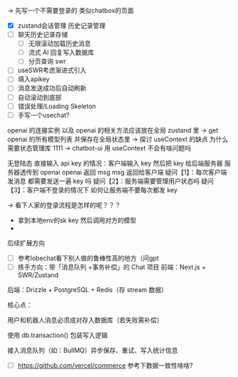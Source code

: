 -> 先写一个不需要登录的 类似chatbox的页面

- [x] zustand会话管理 历史记录管理
- [ ] 聊天历史记录存储
  - [ ] 无限滚动加载历史消息
  - [ ] 流式 AI 回复写入数据库
  - [ ] 分页查询 swr
- [ ] useSWR考虑渐进式引入
- [ ] 填入apikey
- [ ] 消息发送成功后自动刷新
- [ ] 自动滚动到底部
- [ ] 错误处理/Loading Skeleton
- [ ] 手写一个usechat?

openai 的连接实例 以及 openai 的相关方法应该放在全局 zustand 里
-> get openai 的所有模型列表 并保存在全局状态里
-> 探讨 useContext 的缺点 为什么需要状态管理库 1111
-> chatbot-ui 用 useContext 不会有啥问题吗

无登陆态 直接输入 api key 的情况：客户端输入 key 然后把 key 给后端服务器 服务器透传到 openai openai 返回 msg msg 返回给客户端
疑问【1】：每次客户端发消息 都需要发送一遍 key 吗
疑问【2】：服务端需要管理用户状态吗
疑问【3】：客户端不登录的情况下 如何让服务端不要每次都发 key

-> 看下人家的登录流程是怎样的呢？？？

- 拿到本地env的sk key 然后调用对方的模型
-

后续扩展方向

- [ ] 参考lobechat看下别人做的鲁棒性高的地方（问gpt
- [ ] 练手方向：带「消息队列 +事务补偿」的 Chat 项目
      前端：Next.js + SWR/Zustand

后端：Drizzle + PostgreSQL + Redis（存 stream 数据）

核心点：

用户和机器人消息必须成对存入数据库（若失败需补偿）

使用 db.transaction() 包装写入逻辑

接入消息队列（如：BullMQ）异步保存、重试、写入统计信息

- [ ] https://github.com/vercel/commerce 参考下数据一致性啥啥?

